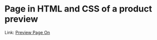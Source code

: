<h1>Page in HTML and CSS of a product preview</h1>

Link: <a href="https://previewpagebr.netlify.app/">Preview Page On</a>
